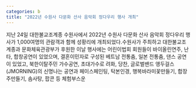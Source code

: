 ```yaml
---
categories: b
title: "2022년 수원사 다문화 산사 음악회 정다우리 행사 개최"
---
```

지난 24일 대한불교조계종 수원사에서 2022년 수원사 다문화 산사 음악회 정다우리 행사가 1,000여명의 관람객과 함께 성황리에 개최되었다.수원사가 주최하고 대한불교조계종과 문화체육관광부가 후원한 이날 행사에는 어린이법회 회원들이 바이올린연주, 난타, 합창공연이 있었으며, 결혼이민자로 구성된 베트남 전통춤, 일본 전통춤, 댄스 공연이 있었고, 북한이탈주민 가수공연, 초대가수로 려화, 당찬, 글로벌밴드 앵두걸스(JMORNING)의 신명나는 공연과 페이스페인팅, 탁본인경, 행복바라미꽃만들기, 합장주만들기, 솜사탕, 팝콘 등 체험부스운